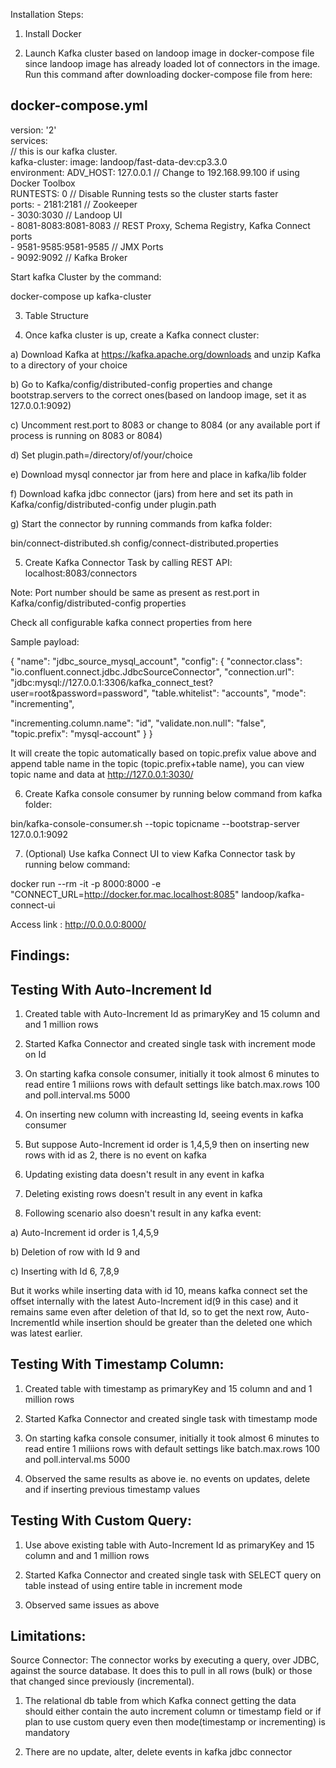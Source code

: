 Installation Steps:

 

1) Install Docker

2)  Launch Kafka cluster based  on  landoop image in docker-compose file since landoop image has already loaded lot of connectors in the image. Run this command after downloading docker-compose file from here:

## docker-compose.yml

version: '2'<br>
services:<br>
  // this is our kafka cluster.<br>
  kafka-cluster:
    image: landoop/fast-data-dev:cp3.3.0<br>
    environment:
      ADV_HOST: 127.0.0.1        // Change to 192.168.99.100 if using Docker Toolbox<br>
      RUNTESTS: 0                // Disable Running tests so the cluster starts faster<br>
    ports:
      - 2181:2181                 // Zookeeper<br>
      - 3030:3030                 // Landoop UI<br>
      - 8081-8083:8081-8083       // REST Proxy, Schema Registry, Kafka Connect ports<br>
      - 9581-9585:9581-9585       // JMX Ports<br>
      - 9092:9092                 // Kafka Broker<br>



Start kafka Cluster  by the command:

docker-compose up kafka-cluster

3) Table Structure





4) Once kafka cluster is up, create a Kafka connect cluster:

 a) Download Kafka at https://kafka.apache.org/downloads and unzip Kafka to a directory of your choice

 b) Go to Kafka/config/distributed-config properties and change bootstrap.servers to the correct ones(based on landoop image, set it as 127.0.0.1:9092)

c) Uncomment rest.port to 8083 or  change to 8084 (or any available port if process is running on 8083 or 8084)

d) Set plugin.path=/directory/of/your/choice

e)  Download mysql connector jar from here and place in kafka/lib folder

f)  Download kafka jdbc connector (jars)  from here and set its path in Kafka/config/distributed-config under plugin.path 

g) Start the connector by running commands from kafka folder:

bin/connect-distributed.sh config/connect-distributed.properties



5) Create Kafka Connector Task by calling REST API: localhost:8083/connectors

Note: Port number should be same as present as rest.port  in Kafka/config/distributed-config properties 

Check all configurable kafka connect properties from here



Sample payload:

{
"name": "jdbc_source_mysql_account",
"config": {
"connector.class": "io.confluent.connect.jdbc.JdbcSourceConnector",
"connection.url": "jdbc:mysql://127.0.0.1:3306/kafka_connect_test?user=root&password=password",
"table.whitelist": "accounts",
"mode": "incrementing",
 
"incrementing.column.name": "id",
"validate.non.null": "false",
"topic.prefix": "mysql-account"
  }
}
 

It will create the topic automatically based on topic.prefix value above  and append table name in the topic (topic.prefix+table name), you can view topic name and data at http://127.0.0.1:3030/



 

6) Create Kafka console consumer by running below command from kafka folder:

bin/kafka-console-consumer.sh --topic topicname  --bootstrap-server 127.0.0.1:9092

7) (Optional) Use kafka Connect UI to view Kafka Connector task by running below command:

docker run --rm -it -p 8000:8000  -e "CONNECT_URL=http://docker.for.mac.localhost:8085"  landoop/kafka-connect-ui

Access link : http://0.0.0.0:8000/



 

## Findings:

## Testing With Auto-Increment Id 

1) Created table with  Auto-Increment Id as primaryKey and 15 column and and 1 million rows

2) Started Kafka Connector and created single task with increment mode on Id



3) On starting kafka console consumer, initially it took almost 6 minutes to read entire 1 miliions rows with default settings like batch.max.rows 100 and poll.interval.ms 5000

4) On inserting new column with increasting Id, seeing events in kafka consumer

5) But suppose Auto-Increment  id order is 1,4,5,9 then on inserting new rows with id as 2, there is no event on kafka

6) Updating existing data doesn't result in any event in kafka

7) Deleting existing rows doesn't result in any event in kafka

8) Following scenario also doesn't result in any kafka event:

 a) Auto-Increment id order is 1,4,5,9

 b) Deletion of row with Id 9 and 

 c)  Inserting with Id 6, 7,8,9

But it works while inserting data with id 10, means kafka connect set the offset internally with the latest Auto-Increment id(9 in this case) and it remains same even after deletion of that Id, so to get the next row, Auto-IncrementId while insertion should be greater than the deleted one which was latest earlier.



## Testing With Timestamp Column:

1) Created table with  timestamp as primaryKey and 15 column and and 1 million rows

2) Started Kafka Connector and created single task with timestamp mode

3) On starting kafka console consumer, initially it took almost 6 minutes to read entire 1 miliions rows with default settings like batch.max.rows 100 and poll.interval.ms 5000

4) Observed the same results as above ie. no events on updates, delete and if inserting previous timestamp values



## Testing With Custom Query:

1) Use above existing table with  Auto-Increment Id as primaryKey and 15 column and and 1 million rows
2) Started Kafka Connector and created single task with SELECT query on table instead of using entire table in increment mode



3) Observed same issues as above

## Limitations:

Source Connector: The connector works by executing a query, over JDBC, against the source database. It does this to pull in all rows (bulk) or those that changed since previously (incremental).

1) The relational db table from which Kafka connect getting the data should either contain the auto increment column or timestamp field or  if plan to use custom query even then mode(timestamp or incrementing) is mandatory

2) There are no update, alter, delete events in kafka jdbc connector

